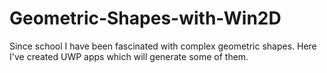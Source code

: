 # Geometric-Shapes-with-Win2D
Since school I have been fascinated with complex geometric shapes. Here I've created UWP apps which will generate some of them.
